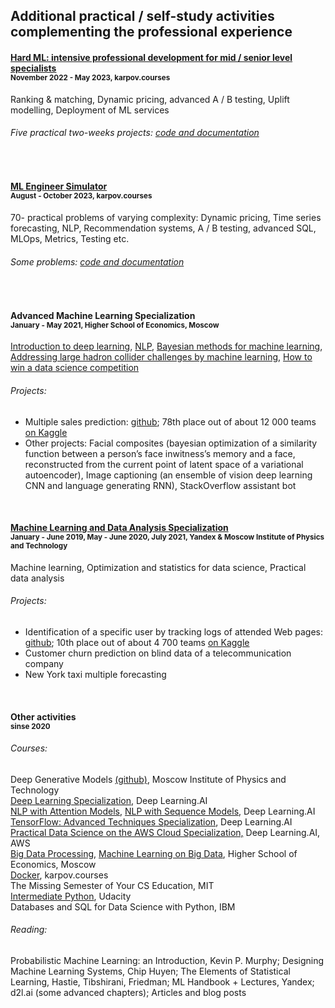 ## Additional practical / self-study activities complementing the professional experience
#### [Hard ML: intensive professional development for mid / senior level specialists](https://lab.karpov.courses/certificate/87e1563c-832c-41dd-8a29-216fa82660cc/en/)<br><sub>November 2022 - May 2023, karpov.courses</sub>
Ranking & matching, Dynamic pricing, advanced A / B testing, Uplift modelling, Deployment of ML services<br>
###### <i>Five practical two-weeks projects:</i> [code and documentation](./hard_ml)
<br>

#### [ML Engineer Simulator](https://lab.karpov.courses/live_certificate/953f01d2-cde7-415d-b60d-34cbe2be8f0f/)<br><sub>August - October 2023, karpov.courses</sub>
70- practical problems of varying complexity: Dynamic pricing, Time series forecasting, NLP, Recommendation systems, A / B testing, advanced SQL, MLOps, Metrics, Testing etc.
###### <i>Some problems:</i> [code and documentation](./ml_simulator)
<br>

#### Advanced Machine Learning Specialization<br><sub>January - May 2021, Higher School of Economics, Moscow</sub>

[Introduction to deep learning](https://www.coursera.org/account/accomplishments/certificate/86HZSGMSV58F),
[NLP](https://www.coursera.org/account/accomplishments/certificate/ATCRU4SVY8XC), 
[Bayesian methods for machine learning](https://www.coursera.org/account/accomplishments/certificate/GASYGRESHB7X), 
[Addressing large hadron collider challenges by machine learning](https://www.coursera.org/account/accomplishments/certificate/9GM595X2AU2U), 
[How to win a data science competition](https://www.coursera.org/account/accomplishments/certificate/9K7TCLFRHCTS)
###### <i>Projects:</i>

- Multiple sales prediction: [github](https://github.com/olip78/Predict_Future_Sales/); 78th place out of about 12 000 teams  [on Kaggle](https://www.kaggle.com/c/competitive-data-science-predict-future-sales/overview)
- Other projects: Facial composites (bayesian optimization of a similarity function between a person’s face inwitness’s memory and a face, reconstructed from the current point of latent space of a variational autoencoder), Image captioning (an ensemble of vision deep learning CNN and language generating RNN), StackOverflow assistant bot
<br>

#### [Machine Learning and Data Analysis Specialization](https://coursera.org/share/eb084366cd4cc9a157906a160cf6fc06)<br><sub>January - June 2019, May - June 2020, July 2021, Yandex  & Moscow Institute of Physics and Technology</sub>
Machine learning, Optimization and statistics for data science, Practical data analysis
###### <i>Projects:</i>

- Identification of a specific user by tracking logs of attended Web pages: [github](https://github.com/olip78/Catch-Me-If-You-Can.git); 10th place out of about 4 700 teams [on Kaggle](https://www.kaggle.com/c/catch-me-if-you-can-intruder-detection-through-webpage-session-tracking2/overview)
- Customer churn prediction on blind data of a telecommunication company
- New York taxi multiple forecasting
<br>

#### Other activities<br><sub>sinse 2020</sub>
<h6><i>Courses:</i></h6>

Deep Generative Models [(github)](./other/DGM), Moscow Institute of Physics and Technology<br>
[Deep Learning Specialization](https://coursera.org/share/7202dee1718b83ba51cf5025d77db52a), Deep Learning.AI<br>
[NLP with Attention Models](https://coursera.org/share/8774cb15c597476489ff85dbffb5733f), [NLP with Sequence Models](https://coursera.org/share/c7fa4548b6d44097fe0519c4e44c78f0), Deep Learning.AI<br>
[TensorFlow: Advanced Techniques Specialization](https://coursera.org/share/a717322472a9b6eb8326412c7bd49eb4), Deep Learning.AI<br> 
[Practical Data Science on the AWS Cloud Specialization,](https://coursera.org/share/1a5642236ee215b97706042775eacb7e) Deep Learning.AI, AWS<br>
[Big Data Processing](https://coursera.org/share/cb969de28edcb92d36eaf86d2df70a30), [Machine Learning on Big Data](https://coursera.org/share/98c78924e2a0a6e34fb1f6aa79607bf9), Higher School of Economics, Moscow<br>
[Docker](https://lab.karpov.courses/certificate/7340e529-1716-404d-b734-9d950b5b8407/en/), karpov.courses<br>
The Missing Semester of Your CS Education, MIT<br>
[Intermediate Python](https://confirm.udacity.com/CTA9GKXP), Udacity<br>
Databases and SQL for Data Science with Python, IBM
<h6><i>Reading:</i></h6>

Probabilistic Machine Learning: an Introduction, Kevin P. Murphy; Designing Machine Learning Systems, Chip Huyen; The Elements of Statistical Learning, Hastie, Tibshirani, Friedman; ML Handbook + Lectures, Yandex; d2l.ai (some advanced chapters); Articles and blog posts